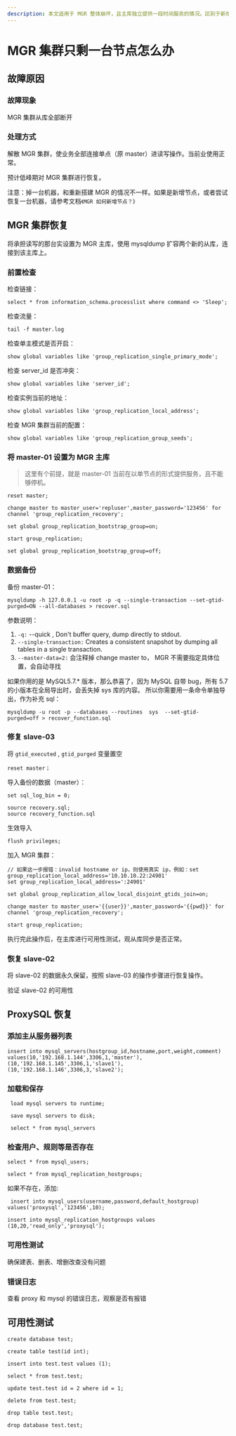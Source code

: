 ```yaml
---
description: 本文适用于 MGR 整体崩坏，且主库独立提供一段时间服务的情况。区别于新增节点
---
```


# MGR 集群只剩一台节点怎么办

## 故障原因

### 故障现象

MGR 集群从库全部断开

### 处理方式

解散 MGR 集群，使业务全部连接单点（原 master）进读写操作。当前业使用正常。

预计低峰期对 MGR 集群进行恢复。

注意：掉一台机器，和重新搭建 MGR 的情况不一样。如果是新增节点，或者尝试恢复一台机器，请参考文档`《MGR 如何新增节点？》`

## MGR 集群恢复

将承担读写的那台实设置为 MGR 主库，使用 mysqldump 扩容两个新的从库，连接到该主库上。

### 前置检查

检查链接：

```
select * from information_schema.processlist where command <> 'Sleep';
```

检查流量：

```
tail -f master.log
```

检查单主模式是否开启：

```
show global variables like 'group_replication_single_primary_mode';
```

检查 server\_id 是否冲突：

```
show global variables like 'server_id';
```

检查实例当前的地址：

```
show global variables like 'group_replication_local_address';
```

检查 MGR 集群当前的配置：

```
show global variables like 'group_replication_group_seeds';
```

### 将 master-01 设置为 MGR 主库



> 这里有个前提，就是 master-01 当前在以单节点的形式提供服务，且不能够停机。

```
reset master;

change master to master_user='repluser',master_password='123456' for channel 'group_replication_recovery';

set global group_replication_bootstrap_group=on;

start group_replication;

set global group_replication_bootstrap_group=off;
```

### 数据备份

备份 master-01：

```
mysqldump -h 127.0.0.1 -u root -p -q --single-transaction --set-gtid-purged=ON --all-databases > recover.sql
```

参数说明：

1. `-q:` --quick , Don't buffer query, dump directly to stdout.
2. &#x20;`​--single-transaction:` Creates a consistent snapshot by dumping all tables in a single transaction.
3. `--master-data=2:` 会注释掉 change master to， MGR 不需要指定具体位置，会自动寻找



如果你用的是 MySQL5.7.\* 版本，那么恭喜了，因为 MySQL 自带 bug，所有 5.7 的小版本在全局导出时，会丢失掉 sys 库的内容。 所以你需要用一条命令单独导出，作为补充 sql：

```
mysqldump -u root -p --databases --routines  sys  --set-gtid-purged=off > recover_function.sql
```

### 修复 slave-03

将 `gtid_executed` , `gtid_purged` 变量置空

```
reset master；
```

导入备份的数据（master）：

```
set sql_log_bin = 0;

source recovery.sql;
source recovery_function.sql
```

生效导入

```
flush privileges;
```

加入 MGR 集群：

```
// 如果这一步报错：invalid hostname or ip，则使用真实 ip，例如：set group_replication_local_address='10.10.10.22:24901'
set group_replication_local_address=':24901'

set global group_replication_allow_local_disjoint_gtids_join=on;

change master to master_user='{{user}}',master_password='{{pwd}}' for channel 'group_replication_recovery';

start group_replication;
```

执行完此操作后，在主库进行可用性测试，观从库同步是否正常。

### 恢复 slave-02

将 slave-02 的数据永久保留，按照 slave-03 的操作步骤进行恢复操作。

验证 slave-02 的可用性

## ProxySQL 恢复

### 添加主从服务器列表

```
insert into mysql_servers(hostgroup_id,hostname,port,weight,comment) values(10,'192.168.1.144',3306,1,'master'),(10,'192.168.1.145',3306,1,'slave1'),(10,'192.168.1.146',3306,3,'slave2');
```

### 加载和保存

```
 load mysql servers to runtime;
 
 save mysql servers to disk;
  
 select * from mysql_servers
```

### 检查用户、规则等是否存在

```
select * from mysql_users;

select * from mysql_replication_hostgroups;
```

如果不存在，添加:

```
 insert into mysql_users(username,password,default_hostgroup) values('proxysql','123456',10);

insert into mysql_replication_hostgroups values (10,20,'read_only','proxysql');
```

### 可用性测试

确保建表、删表、增删改查没有问题

### 错误日志

查看 proxy 和 mysql 的错误日志，观察是否有报错

## 可用性测试

```
create database test;

create table test(id int);

insert into test.test values (1);

select * from test.test;

update test.test id = 2 where id = 1;

delete from test.test;

drop table test.test;

drop database test.test;
```

